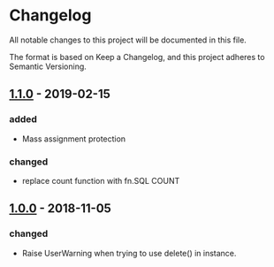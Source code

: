 # Changelog

All notable changes to this project will be documented in this file.

The format is based on Keep a Changelog, and this project adheres to Semantic Versioning.

## [1.1.0] - 2019-02-15

### added

- Mass assignment protection

### changed

- replace count function with fn.SQL COUNT

## [1.0.0] - 2018-11-05

### changed

- Raise UserWarning when trying to use delete() in instance.

[1.1.0]: https://github.com/shanbay/peeweext/releases/tag/v1.1.0...v1.0.0
[1.0.0]: https://github.com/shanbay/peeweext/releases/tag/v1.0.0
